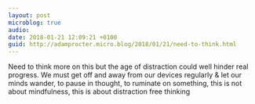 ```yaml
---
layout: post
microblog: true
audio: 
date: 2018-01-21 12:09:21 +0100
guid: http://adamprocter.micro.blog/2018/01/21/need-to-think.html
---
```

Need to think more on this but the age of distraction could well hinder real progress. We must get off and away from our devices regularly & let our minds wander, to pause in thought, to ruminate on something, this is not about mindfulness, this is about distraction free thinking
